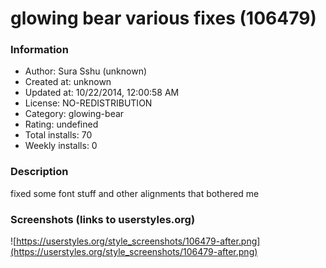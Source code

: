 # glowing bear various fixes (106479)

### Information
- Author: Sura Sshu (unknown)
- Created at: unknown
- Updated at: 10/22/2014, 12:00:58 AM
- License: NO-REDISTRIBUTION
- Category: glowing-bear
- Rating: undefined
- Total installs: 70
- Weekly installs: 0


### Description
fixed some font stuff and other alignments that bothered me


### Screenshots (links to userstyles.org)
![https://userstyles.org/style_screenshots/106479-after.png](https://userstyles.org/style_screenshots/106479-after.png)


